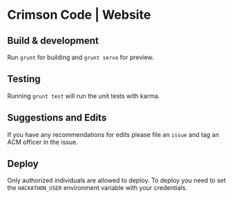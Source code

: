 # Crimson Code | Website


## Build & development

Run `grunt` for building and `grunt serve` for preview.

## Testing

Running `grunt test` will run the unit tests with karma.

## Suggestions and Edits 

If you have any recommendations for edits please file an `issue` and tag an ACM officer in the issue.

## Deploy

Only authorized individuals are allowed to deploy. To deploy you need to set the `HACKATHON_USER` environment variable with your credentials. 
